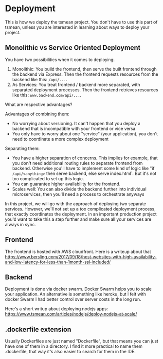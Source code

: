 # Deployment

This is how we deploy the tsmean project. You don't have to use this part of tsmean, unless you are interested in learning about ways to deploy your project.

## Monolithic vs Service Oriented Deployment

You have two possibilities when it comes to deploying.

1) Monolithic: You build the frontend, then serve the built frontend through the backend via Express. Then the frontend requests resources from the backend like this: `/api/...`.
2) As Services: You treat frontend / backend more separated, with separated deployment processes. Then the frontend retrieves resources like this: `www.backend.com/api/...`.

What are respective advantages?

Advantages of combining them:
- No worrying about versioning. It can't happen that you deploy a backend that is incompatible with your frontend or vice versa.
- You only have to worry about one "service" (your application), you don't need to coordinate a more complex deployment

Separating them:
- You have a higher separation of concerns. This implies for example, that you don't need additional routing rules to separate frontend from backend. Otherwise you'll have to implement some kind of logic like "if `/api/<anything>` then serve backend, else serve index.html`. But it's not too complicated to set up this logic.
- You can guarantee higher availability for the frontend.
- Scales well: You can also divide the backend further into individual microservices, then you'll need a process to orchestrate anyways

In this project, we will go with the approach of deploying two separate services. However, we'll not set up a too complicated deployment process, that exactly coordinates the deployment. In an important production project you'd want to take this a step further and make sure all your services are always in sync.

## Frontend
The frontend is hosted with AWS cloudfront. Here is a writeup about that https://www.bersling.com/2017/09/18/host-websites-with-high-availability-and-low-latency-for-less-than-1month-ssl-included/

## Backend
Deployment is done via docker swarm. Docker Swarm helps you to scale your application. An alternative is something like heroku, but I felt with docker Swarm I had better control over server costs in the long run.

Here's a short writup about deploying nodejs apps:
https://www.tsmean.com/articles/nodejs/deploy-nodejs-at-scale/


## .dockerfile extension
Usually Dockerfiles are just named "Dockerfile", but that means you can just have one of them in a directory. I find it more practical to name them <name>.dockerfile, that way it's also easier to search for them in the IDE.
